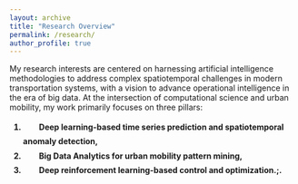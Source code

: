 ```yaml
---
layout: archive
title: "Research Overview"
permalink: /research/
author_profile: true
---
```


My research interests are centered on harnessing artificial intelligence methodologies to address complex spatiotemporal challenges in modern transportation systems, with a vision to advance operational intelligence in the era of big data. At the intersection of computational science and urban mobility, my work primarily focuses on three pillars: <br/>

<div style="line-height: 1.8; font-weight: bold;text-indent: 2em; ">
  
1) Deep learning-based time series prediction and spatiotemporal anomaly detection,<br/>
2) Big Data Analytics for urban mobility pattern mining,<br/>
3) Deep reinforcement learning-based control and optimization.;.<br/>

</div>

